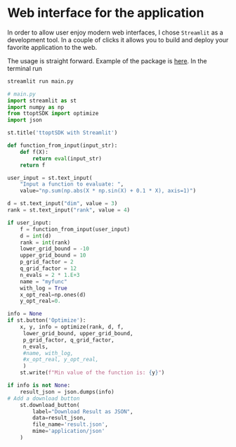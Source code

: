 # Web interface for the application
In order to allow user enjoy modern web interfaces, I chose `Streamlit` as a development tool. In a couple of clicks it allows you to build and deploy your favorite application to the web.

The usage is straight forward. Example of the package is [here](https://github.com/kbidzhiev/ttoptsdk_streamlit).
In the terminal run
```bash
streamlit run main.py
```

```python
# main.py
import streamlit as st
import numpy as np
from ttoptSDK import optimize
import json

st.title('ttoptSDK with Streamlit')

def function_from_input(input_str):
    def f(X):
        return eval(input_str)
    return f 

user_input = st.text_input(
    "Input a function to evaluate: ",
    value="np.sum(np.abs(X * np.sin(X) + 0.1 * X), axis=1)")

d = st.text_input("dim", value = 3)
rank = st.text_input("rank", value = 4)

if user_input:
    f = function_from_input(user_input)
    d = int(d)
    rank = int(rank)
    lower_grid_bound = -10
    upper_grid_bound = 10
    p_grid_factor = 2
    q_grid_factor = 12
    n_evals = 2 * 1.E+3
    name = "myfunc"
    with_log = True
    x_opt_real=np.ones(d)
    y_opt_real=0.

info = None
if st.button('Optimize'):
    x, y, info = optimize(rank, d, f,
     lower_grid_bound, upper_grid_bound,
     p_grid_factor, q_grid_factor,
     n_evals,
     #name, with_log,
     #x_opt_real, y_opt_real,
     )
    st.write(f"Min value of the function is: {y}")

if info is not None:
    result_json = json.dumps(info)
# Add a download button
    st.download_button(
        label="Download Result as JSON",
        data=result_json,
        file_name='result.json',
        mime='application/json'
    )
```
